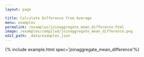 ```yaml
---
layout: page

title: Calculate Difference from Average
menu: examples
permalink: /examples/joinaggregate_mean_difference.html
image: /examples/compiled/joinaggregate_mean_difference.png
edit_path: _data/examples.json
---
```




{% include example.html spec='joinaggregate_mean_difference'%}
